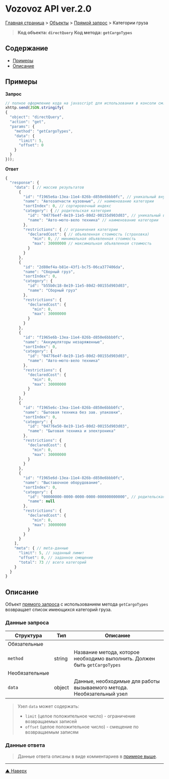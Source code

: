 # <a name="up"/>Vozovoz API ver.2.0

[Главная страница](/README.md) > [Объекты](../index.md) > [Прямой запрос](../directQuery.md) > Категории груза

> **Код объекта: `directQuery`**
> **Код метода: `getCargoTypes`**


## Содержание

* [Примеры](#example)
* [Описание](#description)

## <a name="example"/>Примеры

**Запрос**
```javascript
// полное оформление кода на javascript для использования в консоли см. в разделе "Быстрый старт"
xhttp.send(JSON.stringify(
{
  "object": "directQuery",
  "action": "get",
  "params": {
    "method": "getCargoTypes",
    "data": {
      "limit": 5,
      "offset": 0
    }
  }
}));
```

<a name="response-example"/>**Ответ**

```javascript
{
  "response": {
    "data": [ // массив результатов
      {
        "id": "f1965e6a-13ea-11e4-826b-d850e6bbb0fc", // уникальный внутренний ID категории (именно он используется в оформлении заказа)
        "name": "Автозапчасти кузовные", // наименование категории
        "sortIndex": 0, // сортировочный индекс
        "category": { // родительская категория
          "id": "04776e4f-8e19-11e5-80d2-00155d903d03", // уникальный внутренний ID категории (в оформлении заказа можно использовать и этот ID)
          "name": "Авто-мото-вело техника" // наименование категории
        },
        "restrictions": { // ограничения категории
          "declaredCost": { // объявленная стоимость (страховка)
            "min": 0, // минимальная объявленная стоимость
            "max": 30000000 // максимальная объявленная стоимость
          }
        }
      },
      {
        "id": "2d80ef4a-b81e-43f1-bc75-06ca377406da",
        "name": "Сборный груз",
        "sortIndex": 0,
        "category": {
          "id": "b55b0c18-8e19-11e5-80d2-00155d903d03",
          "name": "Сборный груз"
        },
        "restrictions": {
          "declaredCost": {
            "min": 0,
            "max": 30000000
          }
        }
      },
      {
        "id": "f1965e6b-13ea-11e4-826b-d850e6bbb0fc",
        "name": "Аккумуляторы незаряженные",
        "sortIndex": 0,
        "category": {
          "id": "04776e4f-8e19-11e5-80d2-00155d903d03",
          "name": "Авто-мото-вело техника"
        },
        "restrictions": {
          "declaredCost": {
            "min": 0,
            "max": 30000000
          }
        }
      },
      {
        "id": "f1965e6c-13ea-11e4-826b-d850e6bbb0fc",
        "name": "Бытовая техника без зав. упаковки",
        "sortIndex": 0,
        "category": {
          "id": "04776e50-8e19-11e5-80d2-00155d903d03",
          "name": "Бытовая техника и электроника"
        },
        "restrictions": {
          "declaredCost": {
            "min": 0,
            "max": 30000000
          }
        }
      },
      {
        "id": "f1965e6d-13ea-11e4-826b-d850e6bbb0fc",
        "name": "Выставочное оборудование",
        "sortIndex": 0,
        "category": {
          "id": "00000000-0000-0000-0000-000000000000", // родительская категория отсутствует
          "name": null
        },
        "restrictions": {
          "declaredCost": {
            "min": 0,
            "max": 30000000
          }
        }
      }
    ],
    "meta": { // meta-данные
      "limit": 5, // заданный лимит
      "offset": 0, // заданное смещение
      "total": 73 // всего категорий
    }
  }
}
```


## <a name="description"/>Описание
Объект [прямого запроса](../directQuery.md) с использованием метода `getCargoTypes` возвращает список
имеющихся категорий груза.


### Данные запроса

| Структура     | Тип | Описание |
| ---------     | --- | -------- |
| Обязательные
| `method`      | string | Название метода, которое необходимо выполнить. Должен быть `getCargoTypes` |
| Необязательные
| `data`        | object | Данные, необходимые для работы вызываемого метода. Необязательный узел |

>Узел `data` может содержать:
>* `limit` (целое положительное число) - ограничение возвращаемых записей
>* `offset` (целое положительное число) - смещение по возвращаемым записям


### Данные ответа

> Данные ответа описаны в виде комментариев в [примере выше](#response-example).


***
[▲ Наверх](#up)